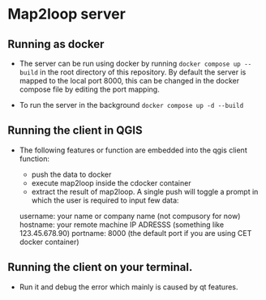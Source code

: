 # Map2loop server

## Running as docker

- The server can be run using docker by running `docker compose up --build` in the root directory of this repository. By default the server is mapped to the local port 8000, this can be changed in the docker compose file by editing the port mapping.

- To run the server in the background `docker compose up -d --build`

## Running the client in QGIS
- The following features or function are embedded into the qgis client function:
  - push the data to docker
  - execute map2loop inside the cdocker container
  - extract the result of map2loop.
A single push will toggle a prompt in which the user is required to input few data:
  
  username: your name or company name (not compusory for now)
  hostname: your remote machine IP ADRESSS (something like 123.45.678.90)
  portname: 8000 (the default port if you are using CET docker container)

## Running the client on your terminal.
- Run it and debug the error which mainly is caused by qt features. 



